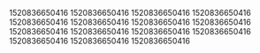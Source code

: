 1520836650416
1520836650416
1520836650416
1520836650416
1520836650416
1520836650416
1520836650416
1520836650416
1520836650416
1520836650416
1520836650416
1520836650416
1520836650416
1520836650416
1520836650416